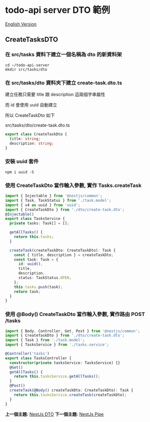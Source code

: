 # todo-api server DTO 範例

[English Version](example-dto/README.md "English Version")

## CreateTasksDTO

### 在 src/tasks 資料下建立一個名稱為 dto 的新資料架

```shell
cd ~/todo-api-server
mkdir src/tasks/dto
```
### 在 src/tasks/dto 資料夾下建立 create-task.dto.ts 

建立任務只需要 title 跟 description 這兩個字串屬性

而 id 會使用 uuid 自動建立

所以 CreateTaskDto 如下

src/tasks/dto/create-task.dto.ts
```typescript
export class CreateTaskDto {
  title: string;
  description: string;
}
```

### 安裝 uuid 套件

```shell
npm i uuid -S
```
### 使用 CreateTaskDto 當作輸入參數, 實作 Tasks.createTask

```typescript
import { Injectable } from '@nestjs/common';
import { Task, TaskStatus } from './task.model';
import { v4 as uuid } from 'uuid';
import { CreateTaskDto } from './dto/create-task.dto';
@Injectable()
export class TasksService {
  private tasks: Task[] = [];

  getAllTasks() {
    return this.tasks;
  }

  createTask(createTaskDto: CreateTaskDto): Task {
    const { title, description } = createTaskDto;
    const task: Task = {
      id: uuid(),
      title,
      description,
      status: TaskStatus.OPEN,
    };
    this.tasks.push(task);
    return task;
  }
}

```

###  使用 @Body() CreateTaskDto 當作輸入參數, 實作路由 POST /tasks 

```typescript
import { Body, Controller, Get, Post } from '@nestjs/common';
import { CreateTaskDto } from './dto/create-task.dto';
import { Task } from './task.model';
import { TasksService } from './tasks.service';

@Controller('tasks')
export class TasksController {
  constructor(private tasksService: TasksService) {}
  @Get()
  getAllTasks() {
    return this.tasksService.getAllTasks();
  }
  @Post()
  createTask(@Body() createTaskDto: CreateTaskDto): Task {
    return this.tasksService.createTask(createTaskDto);
  }
}
```

**上一個主題:** [NestJs DTO](dto/README-zh_TW.md "NestJs DTO")
**下一個主題:** [NestJs Pipe](nestjs-pipe/README-zh_TW.md "NestJs Pipe")